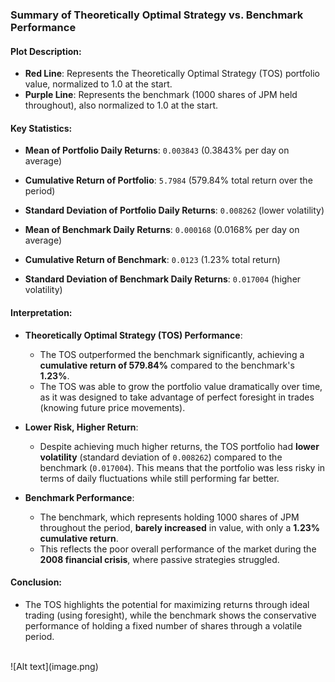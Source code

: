 ### Summary of Theoretically Optimal Strategy vs. Benchmark Performance

#### Plot Description:
- **Red Line**: Represents the Theoretically Optimal Strategy (TOS) portfolio value, normalized to 1.0 at the start.
- **Purple Line**: Represents the benchmark (1000 shares of JPM held throughout), also normalized to 1.0 at the start.

#### Key Statistics:
- **Mean of Portfolio Daily Returns**: `0.003843` (0.3843% per day on average)
- **Cumulative Return of Portfolio**: `5.7984` (579.84% total return over the period)
- **Standard Deviation of Portfolio Daily Returns**: `0.008262` (lower volatility)
  
- **Mean of Benchmark Daily Returns**: `0.000168` (0.0168% per day on average)
- **Cumulative Return of Benchmark**: `0.0123` (1.23% total return)
- **Standard Deviation of Benchmark Daily Returns**: `0.017004` (higher volatility)

#### Interpretation:
- **Theoretically Optimal Strategy (TOS) Performance**: 
  - The TOS outperformed the benchmark significantly, achieving a **cumulative return of 579.84%** compared to the benchmark's **1.23%**.
  - The TOS was able to grow the portfolio value dramatically over time, as it was designed to take advantage of perfect foresight in trades (knowing future price movements).
  
- **Lower Risk, Higher Return**: 
  - Despite achieving much higher returns, the TOS portfolio had **lower volatility** (standard deviation of `0.008262`) compared to the benchmark (`0.017004`). This means that the portfolio was less risky in terms of daily fluctuations while still performing far better.

- **Benchmark Performance**: 
  - The benchmark, which represents holding 1000 shares of JPM throughout the period, **barely increased** in value, with only a **1.23% cumulative return**. 
  - This reflects the poor overall performance of the market during the **2008 financial crisis**, where passive strategies struggled.

#### Conclusion:
- The TOS highlights the potential for maximizing returns through ideal trading (using foresight), while the benchmark shows the conservative performance of holding a fixed number of shares through a volatile period.
<br>
![Alt text](image.png)
